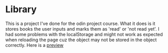 # Library
This is a project I've done for the odin project course. What it does is it stores books the user inputs and marks them as 'read' or 'not read yet'. 
I had some problems with the localStorage and might not work as expected when reloading the page cuz the object may not be stored in the object correctly. 
Here is a [preview](https://ababuu.github.io/Library/index.html)
